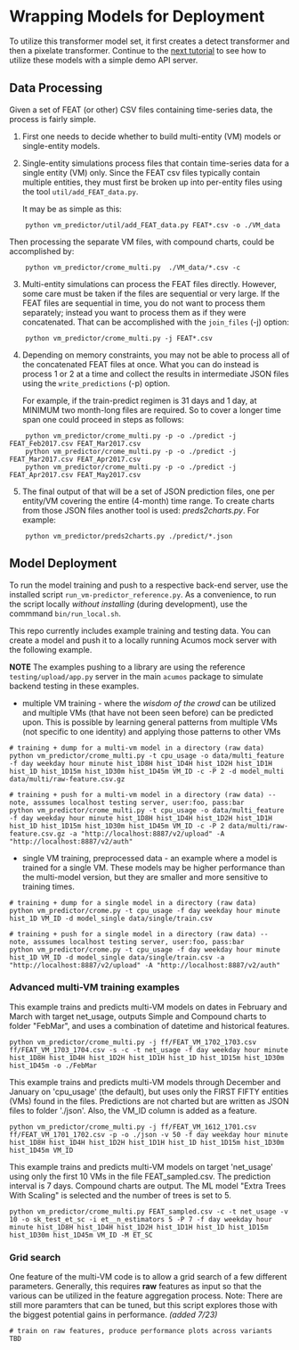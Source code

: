 # Wrapping Models for Deployment
To utilize this transformer model set, it first creates a detect transformer
and then a pixelate transformer.
Continue to the [next tutorial](lesson2.md)
to see how to utilize these models with a simple demo API server.



## Data Processing

Given a set of FEAT (or other) CSV files containing time-series data, the process is fairly simple.

1. First one needs to decide whether to build multi-entity (VM) models or single-entity models.
2. Single-entity simulations process files that contain time-series data for
   a single entity (VM) only.   Since the FEAT csv files typically contain multiple
   entities, they must first be broken up into per-entity files using the
   tool `util/add_FEAT_data.py`.

   It may be as simple as this:
```
    python vm_predictor/util/add_FEAT_data.py FEAT*.csv -o ./VM_data
```

   Then processing the separate VM files, with compound charts, could be accomplished by:
```
    python vm_predictor/crome_multi.py  ./VM_data/*.csv -c
```

3.  Multi-entity simulations can process the FEAT files directly.  However, some care must be taken
    if the files are sequential or very large.  If the FEAT files are
    sequential in time, you do not want to process them separately;  instead
    you want to process them as if they were concatenated.  That can be
    accomplished with the `join_files` (-j) option:

```
    python vm_predictor/crome_multi.py -j FEAT*.csv
```

4. Depending on memory constraints, you may not be able to process all of the
   concatenated FEAT files at once.  What you can do instead is process 1 or 2
   at a time and collect the results in intermediate JSON files using the
   `write_predictions` (-p) option.

   For example, if the train-predict regimen is 31 days and 1 day, at MINIMUM
   two month-long files are required.   So to cover a longer time span one
   could proceed in steps as follows:
```
    python vm_predictor/crome_multi.py -p -o ./predict -j FEAT_Feb2017.csv FEAT_Mar2017.csv
    python vm_predictor/crome_multi.py -p -o ./predict -j FEAT_Mar2017.csv FEAT_Apr2017.csv
    python vm_predictor/crome_multi.py -p -o ./predict -j FEAT_Apr2017.csv FEAT_May2017.csv
```

5. The final output of that will be a set of JSON prediction files, one per
   entity/VM covering the entire (4-month) time range. To create charts from
   those JSON files another tool is used:  *preds2charts.py*.   For example:
```
    python vm_predictor/preds2charts.py ./predict/*.json
```


## Model Deployment

To run the model training and push to a respective back-end server, use the installed
script ``run_vm-predictor_reference.py``.  As a convenience, to run the script locally
_without installing_ (during development), use the commmand ``bin/run_local.sh``.

This repo currently includes example training and testing data.  You can create a model
and push it to a locally running Acumos mock server with the following example.

**NOTE** The examples pushing to a library are using the reference `testing/upload/app.py`
server in the main `acumos` package to simulate backend testing in these examples.


* multiple VM training - where the *wisdom of the crowd* can be utilized and
  multiple VMs (that have not been seen before) can be predicted upon. This
  is possible by learning general patterns from multiple VMs (not specific to one
  identity) and applying those patterns to other VMs

```
# training + dump for a multi-vm model in a directory (raw data)
python vm_predictor/crome_multi.py -t cpu_usage -o data/multi_feature -f day weekday hour minute hist_1D8H hist_1D4H hist_1D2H hist_1D1H hist_1D hist_1D15m hist_1D30m hist_1D45m VM_ID -c -P 2 -d model_multi data/multi/raw-feature.csv.gz

# training + push for a multi-vm model in a directory (raw data) -- note, asssumes localhost testing server, user:foo, pass:bar
python vm_predictor/crome_multi.py -t cpu_usage -o data/multi_feature -f day weekday hour minute hist_1D8H hist_1D4H hist_1D2H hist_1D1H hist_1D hist_1D15m hist_1D30m hist_1D45m VM_ID -c -P 2 data/multi/raw-feature.csv.gz -a "http://localhost:8887/v2/upload" -A "http://localhost:8887/v2/auth"
```

* single VM training, preprocessed data - an example where a model is trained
  for a single VM.  These models may be higher performance than the multi-model
  version, but they are smaller and more sensitive to training times.

```
# training + dump for a single model in a directory (raw data)
python vm_predictor/crome.py -t cpu_usage -f day weekday hour minute hist_1D VM_ID -d model_single data/single/train.csv

# training + push for a single model in a directory (raw data) -- note, asssumes localhost testing server, user:foo, pass:bar
python vm_predictor/crome.py -t cpu_usage -f day weekday hour minute hist_1D VM_ID -d model_single data/single/train.csv -a "http://localhost:8887/v2/upload" -A "http://localhost:8887/v2/auth"
```


### Advanced multi-VM training examples

This example trains and predicts multi-VM models on dates in February and March
with target net_usage, outputs Simple and Compound charts to folder "FebMar",
and uses a combination of datetime and historical features.

```
python vm_predictor/crome_multi.py -j ff/FEAT_VM_1702_1703.csv ff/FEAT_VM_1703_1704.csv -s -c -t net_usage -f day weekday hour minute hist_1D8H hist_1D4H hist_1D2H hist_1D1H hist_1D hist_1D15m hist_1D30m hist_1D45m -o ./FebMar
```

This example trains and predicts multi-VM models through December and January
on 'cpu_usage' (the default), but uses only the FIRST FIFTY entities (VMs)
found in the files.  Predictions are not charted but are written as JSON files
to folder './json'.  Also, the VM_ID column is added as a feature.

```
python vm_predictor/crome_multi.py -j ff/FEAT_VM_1612_1701.csv ff/FEAT_VM_1701_1702.csv -p -o ./json -v 50 -f day weekday hour minute hist_1D8H hist_1D4H hist_1D2H hist_1D1H hist_1D hist_1D15m hist_1D30m hist_1D45m VM_ID
```

This example trains and predicts multi-VM models on target 'net_usage' using
only the first 10 VMs in the file FEAT_sampled.csv.  The prediction interval
is 7 days.  Compound charts are output.  The ML model "Extra Trees With Scaling"
is selected and the number of trees is set to 5.

```
python vm_predictor/crome_multi.py FEAT_sampled.csv -c -t net_usage -v 10 -o sk_test_et_sc -i et__n_estimators 5 -P 7 -f day weekday hour minute hist_1D8H hist_1D4H hist_1D2H hist_1D1H hist_1D hist_1D15m hist_1D30m hist_1D45m VM_ID -M ET_SC
```


### Grid search

One feature of the multi-VM code is to allow a grid search of a few different
parameters.  Generally, this requires **raw** features as
input so that the various can be utilized in the feature aggregation process.
Note: There are still more paramters that can be tuned, but this script
explores those with the biggest potential gains in performance. *(added 7/23)*
```
# train on raw features, produce performance plots across variants
TBD
```

